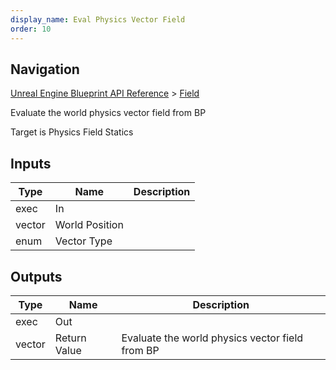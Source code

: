```yaml
---
display_name: Eval Physics Vector Field
order: 10
---
```

## Navigation

[Unreal Engine Blueprint API Reference](https://dev.epicgames.com/documentation/en-us/unreal-engine/BlueprintAPI) > [Field](https://dev.epicgames.com/documentation/en-us/unreal-engine/BlueprintAPI/Field)

Evaluate the world physics vector field from BP

Target is Physics Field Statics

## Inputs

| Type | Name | Description |
| --- | --- | --- |
| exec | In |  |
| vector | World Position |  |
| enum | Vector Type |  |

## Outputs

| Type | Name | Description |
| --- | --- | --- |
| exec | Out |  |
| vector | Return Value | Evaluate the world physics vector field from BP |
